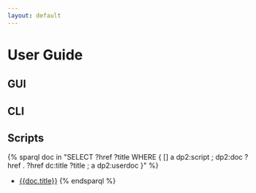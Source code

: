 ```yaml
---
layout: default
---
```

# User Guide

## GUI

## CLI

## Scripts

{% sparql doc in "SELECT ?href ?title WHERE { [] a dp2:script ; dp2:doc ?href . ?href dc:title ?title ; a dp2:userdoc }" %}
* [{{doc.title}}]({{doc.href}})
{% endsparql %}
